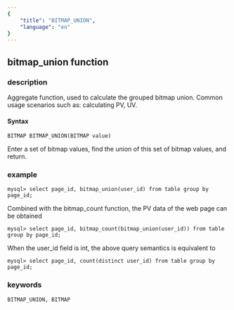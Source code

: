 ```yaml
---
{
    "title": "BITMAP_UNION",
    "language": "en"
}
---
```


<!-- 
Licensed to the Apache Software Foundation (ASF) under one
or more contributor license agreements.  See the NOTICE file
distributed with this work for additional information
regarding copyright ownership.  The ASF licenses this file
to you under the Apache License, Version 2.0 (the
"License"); you may not use this file except in compliance
with the License.  You may obtain a copy of the License at

  http://www.apache.org/licenses/LICENSE-2.0

Unless required by applicable law or agreed to in writing,
software distributed under the License is distributed on an
"AS IS" BASIS, WITHOUT WARRANTIES OR CONDITIONS OF ANY
KIND, either express or implied.  See the License for the
specific language governing permissions and limitations
under the License.
-->

## bitmap_union function

### description

Aggregate function, used to calculate the grouped bitmap union. Common usage scenarios such as: calculating PV, UV.

#### Syntax

`BITMAP BITMAP_UNION(BITMAP value)`

Enter a set of bitmap values, find the union of this set of bitmap values, and return.

### example

```
mysql> select page_id, bitmap_union(user_id) from table group by page_id;
```

Combined with the bitmap_count function, the PV data of the web page can be obtained

```
mysql> select page_id, bitmap_count(bitmap_union(user_id)) from table group by page_id;
```

When the user_id field is int, the above query semantics is equivalent to

```
mysql> select page_id, count(distinct user_id) from table group by page_id;
```

### keywords

    BITMAP_UNION, BITMAP
